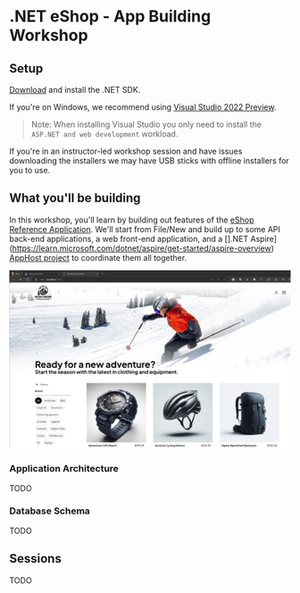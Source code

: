 # .NET eShop - App Building Workshop

## Setup

[Download](https://www.microsoft.com/net/download) and install the .NET SDK.

If you're on Windows, we recommend using [Visual Studio 2022 Preview](https://visualstudio.com/preview).

> Note: When installing Visual Studio you only need to install the `ASP.NET and web development` workload.

If you're in an instructor-led workshop session and have issues downloading the installers we may have USB sticks with offline installers for you to use.

## What you'll be building

In this workshop, you'll learn by building out features of the [eShop Reference Application](https://github.com/dotnet/eshop). We'll start from File/New and build up to some API back-end applications, a web front-end application, and a [].NET Aspire](https://learn.microsoft.com/dotnet/aspire/get-started/aspire-overview) [AppHost project](https://learn.microsoft.com/dotnet/aspire/fundamentals/app-host-overview#app-host-project) to coordinate them all together.

![eShop Home](./assets/eshop-home-screenshot.png)

### Application Architecture

TODO

### Database Schema

TODO

## Sessions

TODO